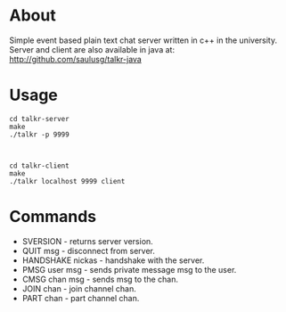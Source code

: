 # About

Simple event based plain text chat server written in c++ in the university. Server and client are also available in java at: http://github.com/saulusg/talkr-java

# Usage

    cd talkr-server
    make
    ./talkr -p 9999



    cd talkr-client
    make
    ./talkr localhost 9999 client

# Commands

* SVERSION - returns server version.
* QUIT msg - disconnect from server.
* HANDSHAKE nickas - handshake with the server.
* PMSG user msg - sends private message msg to the user.
* CMSG chan msg - sends msg to the chan.
* JOIN chan - join channel chan.
* PART chan - part channel chan.

